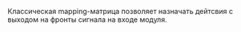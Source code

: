 Классическая mapping-матрица позволяет назначать дейтсвия с выходом на фронты сигнала на входе модуля.
